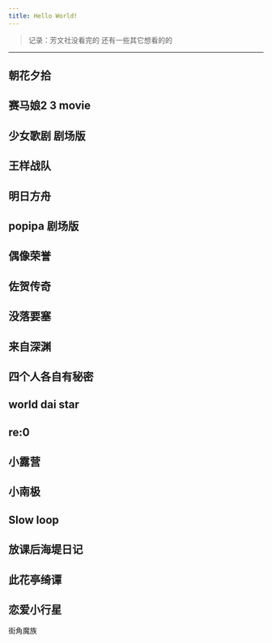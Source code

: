 ```yaml
---
title: Hello World!
---
```


>记录：芳文社没看完的 还有一些其它想看的的
---
朝花夕拾
---
赛马娘2 3 movie
---
少女歌剧 剧场版
---
王样战队
---
明日方舟
---
popipa 剧场版
---
偶像荣誉
---
佐贺传奇
---
没落要塞
---
来自深渊
---
四个人各自有秘密
---
world dai star
---
re:0
---
小露营
---
小南极
---
Slow loop
---
放课后海堤日记
---
此花亭绮谭
---
恋爱小行星
---
街角魔族
